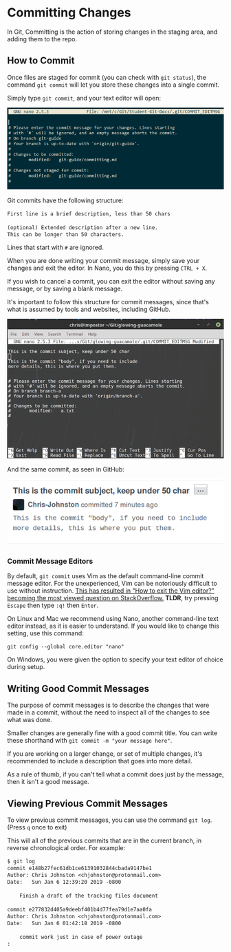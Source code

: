 # Committing Changes

In Git, Committing is the action of storing changes in the staging area, and adding them to the repo.

## How to Commit

Once files are staged for commit (you can check with `git status`), the command `git commit` will let you store
these changes into a single commit.

Simply type `git commit`, and your text editor will open:

![git commit nano](../img/git-commit.PNG)

Git commits have the following structure:

```
First line is a brief description, less than 50 chars

(optional) Extended description after a new line. 
This can be longer than 50 characters.
```
Lines that start with `#` are ignored.

When you are done writing your commit message, simply save your changes and exit the editor.
In Nano, you do this by pressing `CTRL + X`.

If you wish to cancel a commit, you can exit the editor without saving any message, or by saving a blank message.

It's important to follow this structure for commit messages, since that's what is assumed by tools and websites, including GitHub.

![commit message example](img/commit-message-example.png)

And the same commit, as seen in GitHub:

![commit message example in github](img/github-commit-message-preview.png)

### Commit Message Editors

By default, `git commit` uses Vim as the default command-line commit message editor.
For the unexperienced, Vim can be notoriously difficult to use without instruction.
[This has resulted in "How to exit the Vim editor?" becoming the most viewed question on StackOverflow.](https://stackoverflow.com/questions/11828270/how-to-exit-the-vim-editor)
**TLDR**, try pressing `Escape` then type `:q!` then `Enter`.

On Linux and Mac we recommend using Nano, another command-line text editor instead, as it is easier to understand.
If you would like to change this setting, use this command:

```console
git config --global core.editor "nano"
```

On Windows, you were given the option to specify your text editor of choice during setup.

## Writing Good Commit Messages

The purpose of commit messages is to describe the changes that were made in a commit, without the
need to inspect all of the changes to see what was done.

Smaller changes are generally fine with a good commit title. You can write these shorthand with
`git commit -m "your message here"`.

If you are working on a larger change, or set of multiple changes, it's recommended to
include a description that goes into more detail.

As a rule of thumb, if you can't tell what a commit does just by the message, then it
isn't a good message.

## Viewing Previous Commit Messages

To view previous commit messages, you can use the command `git log`. (Press `q` once to exit)

This will all of the previous commits that are in the current branch, in reverse chronological order.
For example:
```
$ git log
commit e148b27fec61db1ce61391032844cbada9147be1
Author: Chris Johnston <chjohnston@protonmail.com>
Date:   Sun Jan 6 12:39:20 2019 -0800

    Finish a draft of the tracking files document

commit e277832d405a9deebf401b4d77fea79d1e7aa0fa
Author: Chris Johnston <chjohnston@protonmail.com>
Date:   Sun Jan 6 01:42:18 2019 -0800

    commit work just in case of power outage
:
```